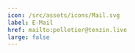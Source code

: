 ```yaml
---
icon: /src/assets/icons/Mail.svg
label: E-Mail
href: mailto:pelletier@tenzin.live
large: false
---
```

